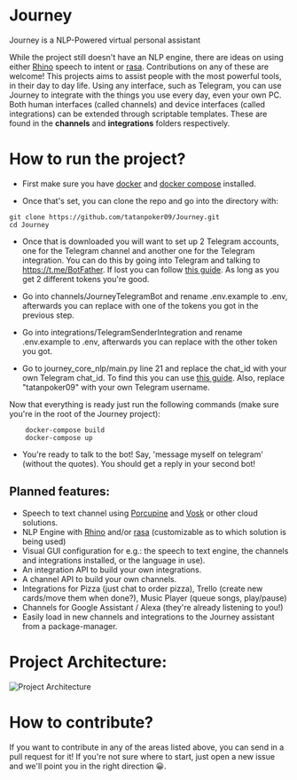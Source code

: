 
# Journey
Journey is a NLP-Powered virtual personal assistant

While the project still doesn't have an NLP engine, there are ideas on using either [Rhino](https://picovoice.ai/platform/rhino/) speech to intent or [rasa](https://rasa.com/). Contributions on any of these are welcome! 
This projects aims to assist people with the most powerful tools, in their day to day life. 
Using any interface, such as Telegram, you can use Journey to integrate with the things you use every day, even your own PC. 
Both human interfaces (called channels) and device interfaces (called integrations) can be extended through scriptable templates. These are found in the **channels** and **integrations** folders respectively.

# How to run the project?
- First make sure you have [docker](https://docs.docker.com/get-docker/) and [docker compose](https://docs.docker.com/compose/install/) installed.

- Once that's set, you can clone the repo and go into the directory with:
```shell
git clone https://github.com/tatanpoker09/Journey.git
cd Journey
```

- Once that is downloaded you will want to set up 2 Telegram accounts, one for the Telegram channel and another one for the Telegram integration.
You can do this by going into Telegram and talking to https://t.me/BotFather. If lost you can follow [this guide](https://sendpulse.com/knowledge-base/chatbot/telegram/create-telegram-chatbot).
As long as you get 2 different tokens you're good.

- Go into channels/JourneyTelegramBot and rename .env.example to .env, afterwards you can replace <Telegram bot token> with one of the tokens you got in the previous step.
- Go into integrations/TelegramSenderIntegration and rename .env.example to .env, afterwards you can replace <Telegram bot token> with the other token you got.

- Go to journey_core_nlp/main.py line 21 and replace the chat_id with your own Telegram chat_id. To find this you can use [this guide](https://www.alphr.com/find-chat-id-telegram/). Also, replace "tatanpoker09" with your own Telegram username.

Now that everything is ready just run the following commands (make sure you're in the root of the Journey project):
```shell
    docker-compose build
    docker-compose up
```

- You're ready to talk to the bot! Say, 'message myself on telegram' (without the quotes). You should get a reply in your second bot!




## Planned features:
- Speech to text channel using [Porcupine](https://github.com/Picovoice/porcupine) and [Vosk](https://alphacephei.com/vosk/) or other cloud solutions.
- NLP Engine with [Rhino](https://picovoice.ai/platform/rhino/) and/or [rasa](https://rasa.com/) (customizable as to which solution is being used)
- Visual GUI configuration for e.g.: the speech to text engine, the channels and integrations installed, or the language in use).
- An integration API to build your own integrations. 
- A channel API to build your own channels.
- Integrations for Pizza (just chat to order pizza), Trello (create new cards/move them when done?), Music Player (queue songs, play/pause)
- Channels for Google Assistant / Alexa (they're already listening to you!)
- Easily load in new channels and integrations to the Journey assistant from a package-manager.

# Project Architecture:
![Project Architecture](/../main/docs/img/journey-project-architecture.png)

# How to contribute?
If you want to contribute in any of the areas listed above, you can send in a pull request for it! If you're not sure where to start, just open a new issue and we'll point you in the right direction 😀.
